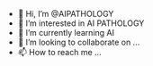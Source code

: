 - 👋 Hi, I’m @AIPATHOLOGY
- 👀 I’m interested in AI PATHOLOGY
- 🌱 I’m currently learning AI
- 💞️ I’m looking to collaborate on ...
- 📫 How to reach me ...

<!---
AIPATHOLOGY/AIPATHOLOGY is a ✨ special ✨ repository because its `README.md` (this file) appears on your GitHub profile.
You can click the Preview link to take a look at your changes.
--->
